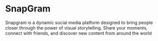 # SnapGram
Snapgram is a dynamic social media platform designed to bring people closer through the power of visual storytelling. Share your moments, connect with friends, and discover new content from around the world
